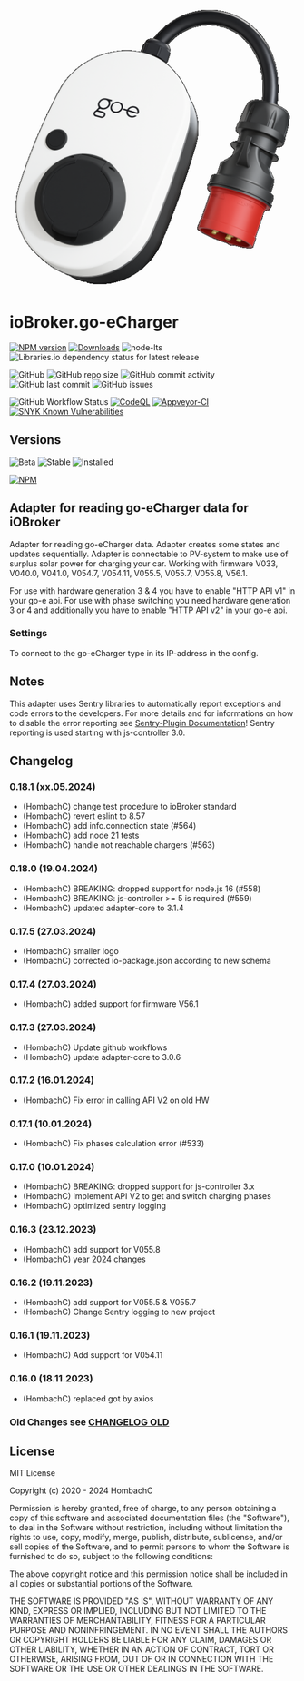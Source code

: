 ![Logo](admin/go-eCharger.png)

# ioBroker.go-eCharger

[![NPM version](https://img.shields.io/npm/v/iobroker.go-e-charger?style=flat-square)](https://www.npmjs.com/package/iobroker.go-e-charger)
[![Downloads](https://img.shields.io/npm/dm/iobroker.go-e-charger?label=npm%20downloads&style=flat-square)](https://www.npmjs.com/package/iobroker.go-e-charger)
![node-lts](https://img.shields.io/node/v-lts/iobroker.go-e-charger?style=flat-square)
![Libraries.io dependency status for latest release](https://img.shields.io/librariesio/release/npm/iobroker.go-e-charger?label=npm%20dependencies&style=flat-square)

![GitHub](https://img.shields.io/github/license/hombach/iobroker.go-e-charger?style=flat-square)
![GitHub repo size](https://img.shields.io/github/repo-size/hombach/iobroker.go-e-charger?logo=github&style=flat-square)
![GitHub commit activity](https://img.shields.io/github/commit-activity/m/hombach/iobroker.go-e-charger?logo=github&style=flat-square)
![GitHub last commit](https://img.shields.io/github/last-commit/hombach/iobroker.go-e-charger?logo=github&style=flat-square)
![GitHub issues](https://img.shields.io/github/issues/hombach/iobroker.go-e-charger?logo=github&style=flat-square)

![GitHub Workflow Status](https://img.shields.io/github/actions/workflow/status/hombach/iobroker.go-e-charger/node.js.yml?branch=master&logo=github&style=flat-square)
[![CodeQL](https://github.com/hombach/ioBroker.go-e-charger/actions/workflows/codeql-analysis.yml/badge.svg)](https://github.com/hombach/ioBroker.go-e-charger/actions/workflows/codeql-analysis.yml)
[![Appveyor-CI](https://ci.appveyor.com/api/projects/status/github/hombach/ioBroker.go-e-charger?branch=master&svg=true)](https://ci.appveyor.com/project/hombach/iobroker-go-e-charger)
[![SNYK Known Vulnerabilities](https://snyk.io/test/github/hombach/ioBroker.go-e-charger/badge.svg)](https://snyk.io/test/github/hombach/ioBroker.go-e-charger)

## Versions

![Beta](https://img.shields.io/npm/v/iobroker.go-e-charger.svg?color=red&label=beta)
![Stable](https://iobroker.live/badges/go-e-charger-stable.svg)
![Installed](https://iobroker.live/badges/go-e-charger-installed.svg)

[![NPM](https://nodei.co/npm/iobroker.go-e-charger.png?downloads=true)](https://nodei.co/npm/iobroker.go-e-charger/)

## Adapter for reading go-eCharger data for iOBroker
Adapter for reading go-eCharger data. Adapter creates some states and updates sequentially. Adapter is connectable to PV-system to make use of surplus solar power for charging your car. Working with firmware V033, V040.0, V041.0, V054.7, V054.11, V055.5, V055.7, V055.8, V56.1.

For use with hardware generation 3 & 4 you have to enable "HTTP API v1" in your go-e api.
For use with phase switching you need hardware generation 3 or 4 and additionally you have to enable "HTTP API v2" in your go-e api.

### Settings
To connect to the go-eCharger type in its IP-address in the config.

## Notes
This adapter uses Sentry libraries to automatically report exceptions and code errors to the developers. For more details and for informations on how to disable the error reporting see [Sentry-Plugin Documentation](https://github.com/ioBroker/plugin-sentry#plugin-sentry)! Sentry reporting is used starting with js-controller 3.0.

## Changelog

### 0.18.1 (xx.05.2024)

- (HombachC) change test procedure to ioBroker standard
- (HombachC) revert eslint to 8.57
- (HombachC) add info.connection state (#564)
- (HombachC) add node 21 tests
- (HombachC) handle not reachable chargers (#563)

### 0.18.0 (19.04.2024)

- (HombachC) BREAKING: dropped support for node.js 16 (#558)
- (HombachC) BREAKING: js-controller >= 5 is required (#559)
- (HombachC) updated adapter-core to 3.1.4

### 0.17.5 (27.03.2024)

- (HombachC) smaller logo
- (HombachC) corrected io-package.json according to new schema

### 0.17.4 (27.03.2024)

- (HombachC) added support for firmware V56.1

### 0.17.3 (27.03.2024)

- (HombachC) Update github workflows
- (HombachC) update adapter-core to 3.0.6

### 0.17.2 (16.01.2024)

- (HombachC) Fix error in calling API V2 on old HW

### 0.17.1 (10.01.2024)

- (HombachC) Fix phases calculation error (#533)

### 0.17.0 (10.01.2024)

- (HombachC) BREAKING: dropped support for js-controller 3.x
- (HombachC) Implement API V2 to get and switch charging phases
- (HombachC) optimized sentry logging

### 0.16.3 (23.12.2023)

- (HombachC) add support for V055.8
- (HombachC) year 2024 changes

### 0.16.2 (19.11.2023)

- (HombachC) add support for V055.5 & V055.7
- (HombachC) Change Sentry logging to new project

### 0.16.1 (19.11.2023)

- (HombachC) Add support for V054.11

### 0.16.0 (18.11.2023)

- (HombachC) replaced got by axios

### Old Changes see [CHANGELOG OLD](CHANGELOG_OLD.md)

## License
MIT License

Copyright (c) 2020 - 2024 HombachC

Permission is hereby granted, free of charge, to any person obtaining a copy
of this software and associated documentation files (the "Software"), to deal
in the Software without restriction, including without limitation the rights
to use, copy, modify, merge, publish, distribute, sublicense, and/or sell
copies of the Software, and to permit persons to whom the Software is
furnished to do so, subject to the following conditions:

The above copyright notice and this permission notice shall be included in all
copies or substantial portions of the Software.

THE SOFTWARE IS PROVIDED "AS IS", WITHOUT WARRANTY OF ANY KIND, EXPRESS OR
IMPLIED, INCLUDING BUT NOT LIMITED TO THE WARRANTIES OF MERCHANTABILITY,
FITNESS FOR A PARTICULAR PURPOSE AND NONINFRINGEMENT. IN NO EVENT SHALL THE
AUTHORS OR COPYRIGHT HOLDERS BE LIABLE FOR ANY CLAIM, DAMAGES OR OTHER
LIABILITY, WHETHER IN AN ACTION OF CONTRACT, TORT OR OTHERWISE, ARISING FROM,
OUT OF OR IN CONNECTION WITH THE SOFTWARE OR THE USE OR OTHER DEALINGS IN THE
SOFTWARE.
